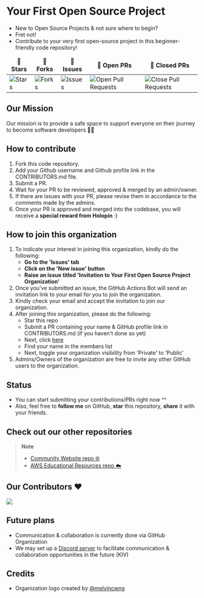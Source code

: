 # Your First Open Source Project

- New to Open Source Projects & not sure where to begin?
- Fret not!
- Contribute to your very first open-source project in this beginner-friendly code repository!

<table >
    <thead align="center">
        <tr border: 1px;>
            <td><b>🌟 Stars</b></td>
            <td><b>🍴 Forks</b></td>
            <td><b>🐛 Issues</b></td>
            <td><b>🔔 Open PRs</b></td>
            <td><b>🔕 Closed PRs</b></td>
        </tr>
     </thead>
    <tbody>
         <tr>
            <td><img alt="Stars" src="https://img.shields.io/github/stars/yfosp/start-here?style=flat&logo=github"/></td>
             <td><img alt="Forks" src="https://img.shields.io/github/forks/yfosp/start-here?style=flat&logo=github"/></td>
            <td><img alt="Issues" src="https://img.shields.io/github/issues/yfosp/start-here?style=flat&logo=github"/></td>
            <td><img alt="Open Pull Requests" src="https://img.shields.io/github/issues-pr/yfosp/start-here?style=flat&logo=github"/></td>
           <td><img alt="Close Pull Requests" src="https://img.shields.io/github/issues-pr-closed/yfosp/start-here?style=flat&color=critical&logo=github"/></td>
        </tr>
    </tbody>
</table>

## Our Mission

Our mission is to provide a safe space to support everyone on their journey to become software developers 👨‍💻

## How to contribute

1. Fork this code repository.
2. Add your Github username and Github profile link in the CONTRIBUTORS.md file.
3. Submit a PR.
4. Wait for your PR to be reviewed, approved & merged by an admin/owner.
5. If there are issues with your PR, please revise them in accordance to the comments made by the admins.
6. Once your PR is approved and merged into the codebase, you will receive a **special reward from Holopin** :)

## How to join this organization

1. To indicate your interest in joining this organization, kindly do the following:
   - **Go to the 'Issues' tab**
   - **Click on the 'New issue' button**
   - **Raise an issue titled 'Invitation to Your First Open Source Project Organization'**
2. Once you've submitted an issue, the GitHub Actions Bot will send an invitation link to your email for you to join the organization.
3. Kindly check your email and accept the invitation to join our organization.
4. After joining this organization, please do the following:
   - Star this repo
   - Submit a PR containing your name & GitHub profile link in CONTRIBUTORS.md (if you haven't done so yet)
   - Next, click [here](https://github.com/orgs/yfosp/people)
   - Find your name in the members list
   - Next, toggle your organization visibility from 'Private' to 'Public'
5. Admins/Owners of the organization are free to invite any other GitHub users to the organization.

## Status

- You can start submitting your contributions/PRs right now ^^
- Also, feel free to **follow me** on GitHub, **star** this repository, **share** it with your friends.

## Check out our other repositories

> **Note**
>
> - [Community Website repo 🌐](https://github.com/Your-First-Open-Source-Project/main-website)
> - [AWS Educational Resources repo ☁️](https://github.com/Your-First-Open-Source-Project/aws-resources)

## Our Contributors ❤️

<a href="https://github.com/yfosp/start-here/graphs/contributors">
  <img src="https://contrib.rocks/image?repo=yfosp/start-here" />
</a>

## Future plans

- Communication & collaboration is currently done via GitHub Organization
- We may set up a [Discord server](https://discord.com/) to facilitate communication & collaboration opportunities in the future (KIV)

## Credits

- Organization logo created by [@melvincwng](https://github.com/melvincwng)
